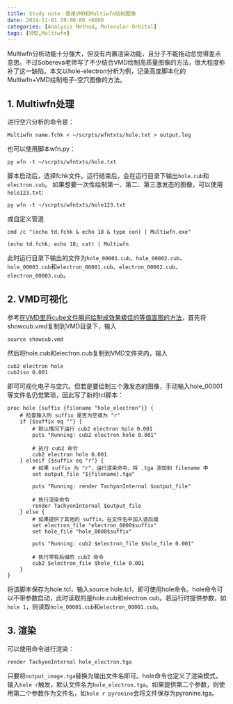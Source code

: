```yaml
---
title: Study note：使用VMD和Multiwfn绘制图像
date: 2024-11-01 19:00:00 +0800
categories: [Analysis Method, Molecular Orbital]
tags: [VMD,Multiwfn]     
---
```

Multiwfn分析功能十分强大，但没有内置渲染功能，且分子不能拖动总觉得差点意思。不过Sobereva老师写了不少结合VMD绘制高质量图像的方法，很大程度弥补了这一缺陷。本文以hole-electron分析为例，记录高度脚本化的Multiwfn+VMD绘制电子-空穴图像的方法。
## 1. Multiwfn处理
进行空穴分析的命令是：
~~~
Multiwfn name.fchk < ~/scrpts/wfntxts/hole.txt > output.log
~~~
也可以使用脚本wfn.py：
~~~
py wfn -t ~/scrpts/wfntxts/hole.txt
~~~
脚本启动后，选择fchk文件。运行结束后，会在运行目录下输出``hole.cub``和``electron.cub``。
如果想要一次性绘制第一、第二、第三激发态的图像，可以使用``hole123.txt``:
~~~
py wfn -t ~/scrpts/wfntxts/hole123.txt
~~~
或自定义管道
```
cmd /c "(echo td.fchk & echo 18 & type con) | Multiwfn.exe"

(echo td.fchk; echo 18; cat) | Multiwfn
```
此时运行目录下输出的文件为``hole_00001.cub``、``hole_00002.cub``、``hole_00003.cub``和``electron_00001.cub``、``electron_00002.cub``、``electron_00003.cub``。

## 2. VMD可视化
参考[在VMD里将cube文件瞬间绘制成效果极佳的等值面图的方法](http://bbs.keinsci.com/forum.php?mod=viewthread&tid=13329&fromuid=63020)，首先将showcub.vmd复制到VMD目录下，输入
~~~
source showcub.vmd
~~~
然后将hole.cub和electron.cub复制到VMD文件夹内，输入
~~~
cub2 electron hole
cub2iso 0.001
~~~
即可可视化电子与空穴。但若是要绘制三个激发态的图像，手动输入hole_00001等文件名仍觉繁琐，因此写了新的tcl脚本：
~~~
proc hole {suffix {filename "hole_electron"}} {
    # 检查输入的 suffix 是否为空或为 "r"
    if {$suffix eq ""} {
        # 默认情况下运行 cub2 electron hole 0.001
        puts "Running: cub2 electron hole 0.001"
        
        # 执行 cub2 命令
        cub2 electron hole 0.001
    } elseif {$suffix eq "r"} {
        # 如果 suffix 为 "r"，运行渲染命令，将 .tga 添加到 filename 中
        set output_file "${filename}.tga"
        
        puts "Running: render TachyonInternal $output_file"
        
        # 执行渲染命令
        render TachyonInternal $output_file
    } else {
        # 如果提供了其他的 suffix，在文件名中加入该后缀
        set electron_file "electron_0000$suffix"
        set hole_file "hole_0000$suffix"
        
        puts "Running: cub2 $electron_file $hole_file 0.001"
        
        # 执行带有后缀的 cub2 命令
        cub2 $electron_file $hole_file 0.001
    }
}

~~~
将该脚本保存为hole.tcl，输入source hole.tcl，即可使用hole命令。hole命令可以不带参数启动，此时读取的是hole.cub和electron.cub。若运行时提供参数，如``hole 1``，则读取``hole_00001.cub``和``electron_00001.cub``。
## 3. 渲染
可以使用命令进行渲染：
~~~
render TachyonInternal hole_electron.tga
~~~
只要将``output_image.tga``替换为输出文件名即可。hole命令也定义了渲染模式，输入``hole r``触发，默认文件名为``hole_electron.tga``。如果提供第二个参数，则使用第二个参数作为文件名，如``hole r pyronine``会将文件保存为pyronine.tga。


